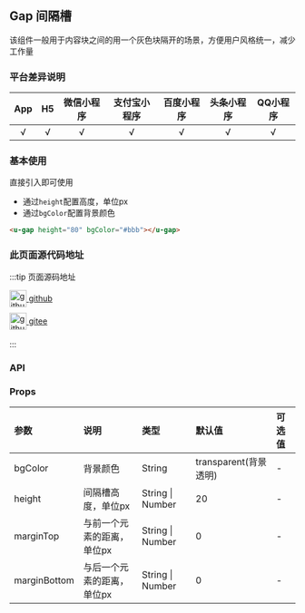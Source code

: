 ## Gap 间隔槽 <to-api/>

<demo-model url="/pages/componentsA/gap/gap"></demo-model>


该组件一般用于内容块之间的用一个灰色块隔开的场景，方便用户风格统一，减少工作量

### 平台差异说明

|App|H5	|微信小程序	|支付宝小程序	|百度小程序	|头条小程序	|QQ小程序	|
|:-:|:-:|:-:		|:-:			|:-:		|:-:		|:-:		|
|√	|√	|√			|√				|√			|√			|√			|

### 基本使用

直接引入即可使用
- 通过`height`配置高度，单位px
- 通过`bgColor`配置背景颜色

```html
<u-gap height="80" bgColor="#bbb"></u-gap>
```

### 此页面源代码地址

:::tip 页面源码地址
<br/>

<a href="https://github.com/umicro/uView2.0/blob/master/pages/componentsA/gap/gap.nvue" target="_blank" style="display: flex;align-items: center">
   <img height="30" src="https://vkceyugu.cdn.bspapp.com/VKCEYUGU-8f7e1d02-dcb1-46ba-90db-ae32fea44f22/4b2bf3e5-68ad-4a15-b0d1-00b7a5246eab.png" title="github" width="30"/>&nbsp;github
</a>

<a href="https://gitee.com/umicro/uView2.0/blob/master/pages/componentsA/gap/gap.nvue" target="_blank" style="display: flex;align-items: center;margin-top: 10px">
   <img height="30" src="https://vkceyugu.cdn.bspapp.com/VKCEYUGU-8f7e1d02-dcb1-46ba-90db-ae32fea44f22/0d0bc2dc-64e3-4ea1-a641-9c23d198e36d.png" title="github" width="30"/>&nbsp;gitee
</a>

<br/>
:::

### API

### Props

| 参数			| 说明						| 类型					| 默认值					| 可选值		|
|:-				|:-							|:-						|:-						|:-			|
| bgColor		| 背景颜色					| String				| transparent(背景透明)	| -			|
| height		| 间隔槽高度，单位px		| String &#124; Number	| 20					| -			|
| marginTop		| 与前一个元素的距离，单位px	| String &#124; Number	| 0						| -			|
| marginBottom	| 与后一个元素的距离，单位px	| String &#124; Number	| 0						| -			|
